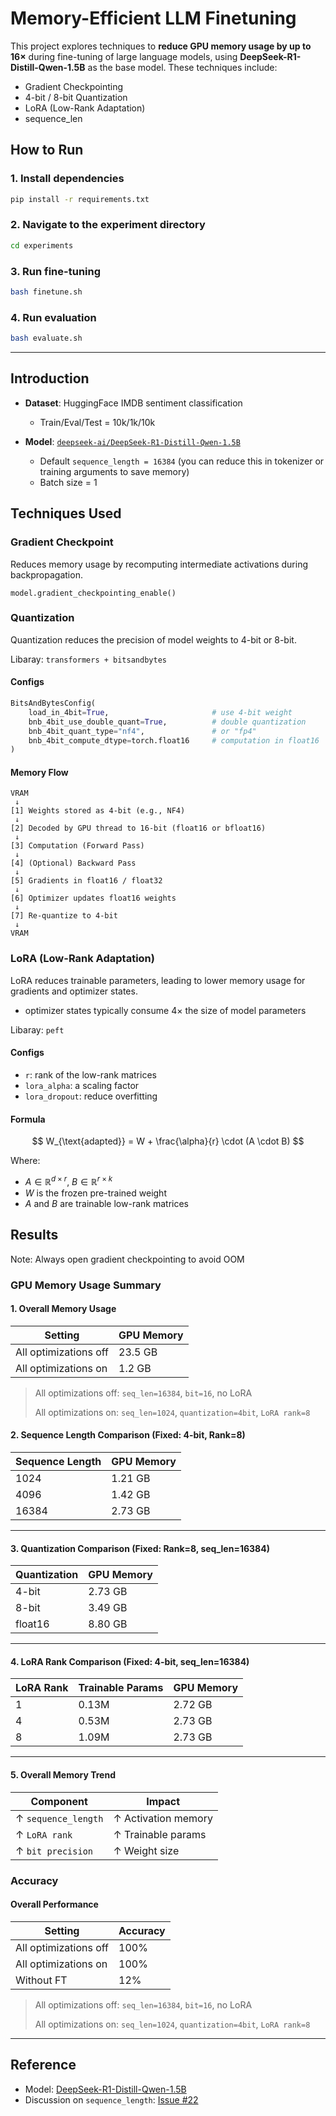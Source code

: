 # Memory-Efficient LLM Finetuning

This project explores techniques to **reduce GPU memory usage by up to 16×** during fine-tuning of large language models, using **DeepSeek-R1-Distill-Qwen-1.5B** as the base model. These techniques include:

* Gradient Checkpointing
* 4-bit / 8-bit Quantization
* LoRA (Low-Rank Adaptation)
* sequence_len

## How to Run

### 1. Install dependencies

```bash
pip install -r requirements.txt
```

### 2. Navigate to the experiment directory

```bash
cd experiments
```

### 3. Run fine-tuning

```bash
bash finetune.sh
```

### 4. Run evaluation

```bash
bash evaluate.sh
```

---

## Introduction

* **Dataset**: HuggingFace IMDB sentiment classification
  * Train/Eval/Test = 10k/1k/10k
* **Model**: [`deepseek-ai/DeepSeek-R1-Distill-Qwen-1.5B`](https://huggingface.co/deepseek-ai/DeepSeek-R1-Distill-Qwen-1.5B)

  * Default `sequence_length = 16384` (you can reduce this in tokenizer or training arguments to save memory)
  * Batch size = 1

## Techniques Used

### Gradient Checkpoint
Reduces memory usage by recomputing intermediate activations during backpropagation.

`model.gradient_checkpointing_enable()`

### Quantization 
Quantization reduces the precision of model weights to 4-bit or 8-bit.

Libaray: `transformers + bitsandbytes`

#### Configs

```python
BitsAndBytesConfig(
    load_in_4bit=True,                       # use 4-bit weight
    bnb_4bit_use_double_quant=True,          # double quantization
    bnb_4bit_quant_type="nf4",               # or "fp4"
    bnb_4bit_compute_dtype=torch.float16     # computation in float16
)
```

#### Memory Flow
```
VRAM
 ↓
[1] Weights stored as 4-bit (e.g., NF4)
 ↓
[2] Decoded by GPU thread to 16-bit (float16 or bfloat16)
 ↓
[3] Computation (Forward Pass)
 ↓
[4] (Optional) Backward Pass
 ↓
[5] Gradients in float16 / float32
 ↓
[6] Optimizer updates float16 weights
 ↓
[7] Re-quantize to 4-bit
 ↓
VRAM
```

###  LoRA (Low-Rank Adaptation)
LoRA reduces trainable parameters, leading to lower memory usage for gradients and optimizer states.
* optimizer states typically consume 4× the size of model parameters 

Libaray: `peft`

#### Configs
* `r`: rank of the low-rank matrices
* `lora_alpha`: a scaling factor
* `lora_dropout`: reduce overfitting

#### Formula

$$
W_{\text{adapted}} = W + \frac{\alpha}{r} \cdot (A \cdot B)
$$

Where:

* $A \in \mathbb{R}^{d \times r}$, $B \in \mathbb{R}^{r \times k}$
* $W$ is the frozen pre-trained weight
* $A$ and $B$ are trainable low-rank matrices

## Results

Note: Always open gradient checkpointing to avoid OOM

### GPU Memory Usage Summary

#### 1. Overall Memory Usage

| Setting               | GPU Memory |
| --------------------- | -------- |
| All optimizations off | 23.5 GB  |
| All optimizations on  | 1.2 GB   |

> All optimizations off: `seq_len=16384`, `bit=16`, no LoRA
>
> All optimizations on: `seq_len=1024`, `quantization=4bit`, `LoRA rank=8`

#### 2. Sequence Length Comparison (Fixed: 4-bit, Rank=8)

| Sequence Length | GPU Memory |
| --------------- | ---------- |
| 1024            | 1.21 GB     |
| 4096            | 1.42 GB     |
| 16384           | 2.73 GB    |

---

#### 3. Quantization Comparison (Fixed: Rank=8, seq\_len=16384)

| Quantization | GPU Memory |
| ------------ | ---------- |
| 4-bit        | 2.73 GB    |
| 8-bit        | 3.49 GB    |
| float16      | 8.80 GB     |


---

#### 4. LoRA Rank Comparison (Fixed: 4-bit, seq\_len=16384)

| LoRA Rank | Trainable Params | GPU Memory |
| --------- | ---------------- | ---------- |
| 1         | 0.13M            | 2.72 GB    |
| 4         | 0.53M            | 2.73 GB    |
| 8         | 1.09M            | 2.73 GB    |

---

#### 5. Overall Memory Trend

| Component           | Impact              |
| ------------------- | ------------------- |
| ↑ `sequence_length` | ↑ Activation memory |
| ↑ `LoRA rank`       | ↑ Trainable params  |
| ↑ `bit precision`   | ↑ Weight size       |

### Accuracy

#### Overall Performance

| Setting               | Accuracy |
| --------------------- | -------- |
| All optimizations off | 100% |
| All optimizations on  | 100% |
| Without FT  | 12%   |

> All optimizations off: `seq_len=16384`, `bit=16`, no LoRA
>
> All optimizations on: `seq_len=1024`, `quantization=4bit`, `LoRA rank=8`


---

## Reference

* Model: [DeepSeek-R1-Distill-Qwen-1.5B](https://huggingface.co/deepseek-ai/DeepSeek-R1-Distill-Qwen-1.5B)
* Discussion on `sequence_length`: [Issue #22](https://huggingface.co/deepseek-ai/DeepSeek-R1-Distill-Qwen-1.5B/discussions/22)
